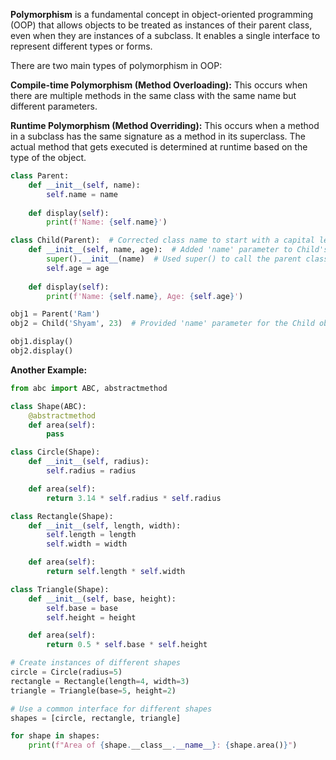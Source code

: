 
__Polymorphism__ is a fundamental concept in object-oriented programming (OOP) that allows objects to be treated as instances of their parent class, even when they are instances of a subclass. It enables a single interface to represent different types or forms.

There are two main types of polymorphism in OOP:

__Compile-time Polymorphism (Method Overloading):__ This occurs when there are multiple methods in the same class with the same name but different parameters.

__Runtime Polymorphism (Method Overriding):__ This occurs when a method in a subclass has the same signature as a method in its superclass. The actual method that gets executed is determined at runtime based on the type of the object.

```python
class Parent:
    def __init__(self, name):
        self.name = name
    
    def display(self):
        print(f'Name: {self.name}')

class Child(Parent):  # Corrected class name to start with a capital letter
    def __init__(self, name, age):  # Added 'name' parameter to Child's constructor
        super().__init__(name)  # Used super() to call the parent class constructor
        self.age = age
    
    def display(self):
        print(f'Name: {self.name}, Age: {self.age}')

obj1 = Parent('Ram')
obj2 = Child('Shyam', 23)  # Provided 'name' parameter for the Child object

obj1.display()
obj2.display()
```

__Another Example:__      
```python
from abc import ABC, abstractmethod

class Shape(ABC):
    @abstractmethod
    def area(self):
        pass

class Circle(Shape):
    def __init__(self, radius):
        self.radius = radius

    def area(self):
        return 3.14 * self.radius * self.radius

class Rectangle(Shape):
    def __init__(self, length, width):
        self.length = length
        self.width = width

    def area(self):
        return self.length * self.width

class Triangle(Shape):
    def __init__(self, base, height):
        self.base = base
        self.height = height

    def area(self):
        return 0.5 * self.base * self.height

# Create instances of different shapes
circle = Circle(radius=5)
rectangle = Rectangle(length=4, width=3)
triangle = Triangle(base=5, height=2)

# Use a common interface for different shapes
shapes = [circle, rectangle, triangle]

for shape in shapes:
    print(f"Area of {shape.__class__.__name__}: {shape.area()}")
```
